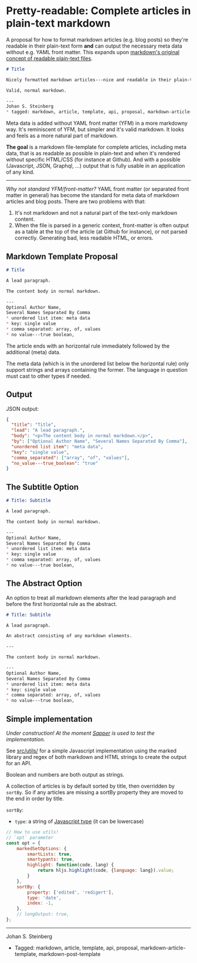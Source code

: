 # Pretty-readable: Complete articles in plain-text markdown

A proposal for how to format markdown articles (e.g. blog posts) so they're readable in their plain-text form **and** can output the necessary meta data without e.g. YAML front matter. This expands upon [markdown's original concept of readable plain-text files](https://daringfireball.net/projects/markdown/syntax#philosophy).


```markdown
# Title

Nicely formatted markdown articles---nice and readable in their plain-text form.

Valid, normal markdown.

---
Johan S. Steinberg
* tagged: markdown, article, template, api, proposal, markdown-article-template, markdown-post-template
```

Meta data is added without YAML front matter (YFM) in a more markdowny way. It's reminiscent of YFM, but simpler and it's valid markdown. It looks and feels as a more natural part of markdown.

**The goal** is a markdown file-template for complete articles, including meta data, that is as readable as possible in plain-text and when it's rendered without specific HTML/CSS (for instance at Github). And with a possible (Javascript, JSON, Graphql, ...) output that is fully usable in an application of any kind.

---

*Why not standard YFM/front-matter?* YAML front matter (or separated front matter in general) has become the standard for meta data of markdown articles and blog posts. There are two problems with that:

1. It's not markdown and not a natural part of the text-only markdown content.
2. When the file is parsed in a generic context, front-matter is often output as a table at the top of the article (at Github for instance), or not parsed correctly. Generating bad, less readable HTML, or errors.


## Markdown Template Proposal

```markdown
# Title

A lead paragraph.

The content body in normal markdown.

---
Optional Author Name,
Several Names Separated By Comma
* unordered list item: meta data
* key: single value
* comma separated: array, of, values
* no value---true boolean,
```

The article ends with an horizontal rule immediately followed by the additional (meta) data.

The meta data (which is in the unordered list below the horizontal rule) only support strings and arrays containing the former. The language in question must cast to other types if needed.


## Output

JSON output:

```json
{
  "title": "Title",
  "lead": "A lead paragraph.",
  "body": "<p>The content body in normal markdown.</p>",
  "by": ["Optional Author Name", "Several Names Separated By Comma"],
  "unordered list item": "meta data",
  "key": "single value",
  "comma_separated": ["array", "of", "values"],
  "no_value---true_boolean": "true"
}
```


## The Subtitle Option

```markdown
# Title: Subtitle

A lead paragraph.

The content body in normal markdown.

---
Optional Author Name,
Several Names Separated By Comma
* unordered list item: meta data
* key: single value
* comma separated: array, of, values
* no value---true boolean,
```


## The Abstract Option

An option to treat all markdown elements after the lead paragraph and before the first horizontal rule as the abstract.

```markdown
# Title: Subtitle

A lead paragraph.

An abstract consisting of any markdown elements.

---

The content body in normal markdown.

---
Optional Author Name,
Several Names Separated By Comma
* unordered list item: meta data
* key: single value
* comma separated: array, of, values
* no value---true boolean,
```


## Simple implementation

*Under construction! At the moment [Sapper](https://github.com/jssteinberg/sapper-floor-template) is used to test the implementation.*

See [src/utils/](https://github.com/jssteinberg/markdown-article-template/tree/main/src/utils) for a simple Javascript implementation using the marked library and regex of both markdown and HTML strings to create the output for an API.

Boolean and numbers are both output as strings.

A collection of articles is by default sorted by title, then overridden by `sortBy`. So if any articles are missing a sortBy property they are moved to the end in order by title.

`sortBy`:

- `type`: a string of [Javascript type](https://developer.mozilla.org/en-US/docs/Web/JavaScript/Data_structures) (it can be lowercase)

```javascript
// How to use utils!
// `opt` parameter
const opt = {
	markedSetOptions: {
		smartLists: true,
		smartypants: true,
		highlight: function(code, lang) {
			return hljs.highlight(code, {language: lang}).value;
		}
	},
	sortBy: {
		property: ['edited', 'redigert'],
		type: 'date',
		index: -1,
	},
	// longOutput: true,
};
```


[phrasing]: https://developer.mozilla.org/en-US/docs/Web/Guide/HTML/Content_categories#phrasing_content
[org]: https://daringfireball.net/projects/markdown/syntax#philosophy


---
Johan S. Steinberg

* Tagged: markdown, article, template, api, proposal, markdown-article-template, markdown-post-template
